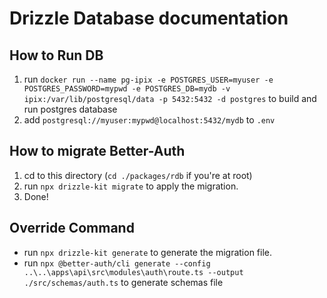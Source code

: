# Drizzle Database documentation

## How to Run DB

1. run `docker run --name pg-ipix -e POSTGRES_USER=myuser -e POSTGRES_PASSWORD=mypwd -e POSTGRES_DB=mydb -v ipix:/var/lib/postgresql/data -p 5432:5432 -d postgres` to build and run postgres database
2. add `postgresql://myuser:mypwd@localhost:5432/mydb` to `.env`

## How to migrate Better-Auth

1. cd to this directory (`cd ./packages/rdb` if you're at root)
2. run `npx drizzle-kit migrate` to apply the migration.
3. Done!

## Override Command

- run `npx drizzle-kit generate` to generate the migration file.
- run `npx @better-auth/cli generate --config ..\..\apps\api\src\modules\auth\route.ts --output ./src/schemas/auth.ts` to generate schemas file

